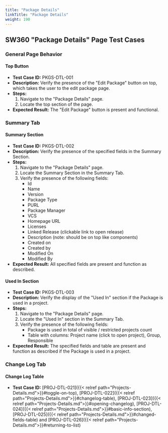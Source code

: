 ```yaml
---
title: "Package Details"
linkTitle: "Package Details"
weight: 190
---
```


## SW360 "Package Details" Page Test Cases

### General Page Behavior

#### Top Button
- **Test Case ID:** PKGS-DTL-001
- **Description:** Verify the presence of the "Edit Package" button on top, which takes the user to the edit package page.
- **Steps:**
    1. Navigate to the "Package Details" page.
    2. Locate the top section of the page.
- **Expected Result:** The "Edit Package" button is present and functional.

### Summary Tab

#### Summary Section
- **Test Case ID:** PKGS-DTL-002
- **Description:** Verify the presence of the specified fields in the Summary Section.
- **Steps:**
    1. Navigate to the "Package Details" page.
    2. Locate the Summary Section in the Summary Tab.
    3. Verify the presence of the following fields:
        - Id
        - Name
        - Version
        - Package Type
        - PURL
        - Package Manager
        - VCS
        - Homepage URL
        - Licenses
        - Linked Release (clickable link to open release)
        - Description (note: should be on top like components)
        - Created on
        - Created by
        - Modified On
        - Modified By
- **Expected Result:** All specified fields are present and function as described.

#### Used In Section
- **Test Case ID:** PKGS-DTL-003
- **Description:** Verify the display of the "Used In" section if the Package is used in a project.
- **Steps:**
    1. Navigate to the "Package Details" page.
    2. Locate the "Used In" section in the Summary Tab.
    3. Verify the presence of the following fields:
        - Package is used in total of visible / restricted projects count
        - Table with columns: Project name (click to open project), Group, Responsible
- **Expected Result:** The specified fields and table are present and function as described if the Package is used in a project.

### Change Log Tab

#### Change Log Table
- **Test Case ID:** [PROJ-DTL-021]({{< relref path="Projects-Details.md">}}#toggle-on-top),
  [PROJ-DTL-022]({{< relref path="Projects-Details.md">}}#changelog-table),
  [PROJ-DTL-023]({{< relref path="Projects-Details.md">}}#opening-changelog),
  [PROJ-DTL-024]({{< relref path="Projects-Details.md">}}#basic-info-section),
  [PROJ-DTL-025]({{< relref path="Projects-Details.md">}}#changed-fields-table) and
  [PROJ-DTL-026]({{< relref path="Projects-Details.md">}}#returning-to-list)

